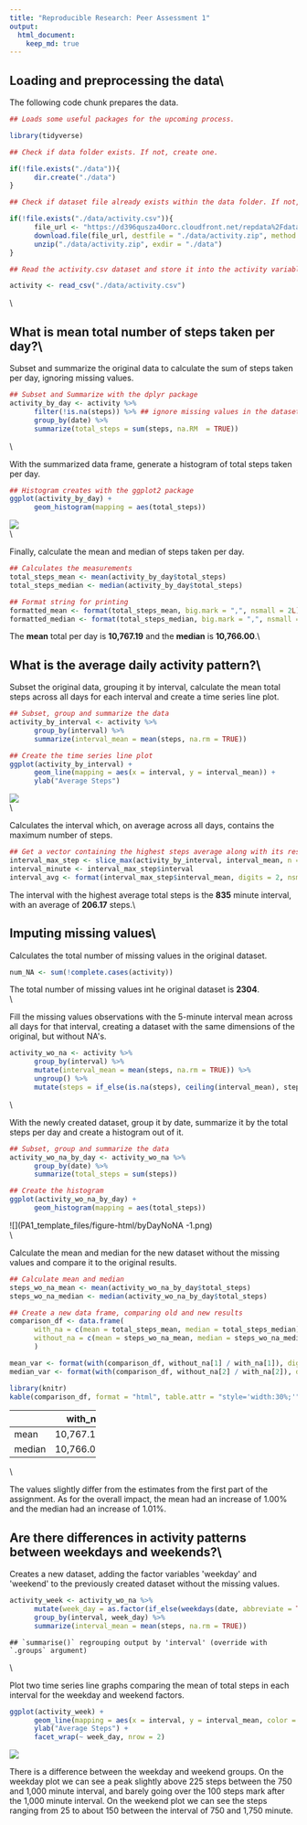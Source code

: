 ```yaml
---
title: "Reproducible Research: Peer Assessment 1"
output: 
  html_document:
    keep_md: true
---
```



## Loading and preprocessing the data\

The following code chunk prepares the data.

```r
## Loads some useful packages for the upcoming process.

library(tidyverse)

## Check if data folder exists. If not, create one.

if(!file.exists("./data")){
      dir.create("./data")
}

## Check if dataset file already exists within the data folder. If not, download and unzip it.

if(!file.exists("./data/activity.csv")){
      file_url <- "https://d396qusza40orc.cloudfront.net/repdata%2Fdata%2Factivity.zip"
      download.file(file_url, destfile = "./data/activity.zip", method = "curl")
      unzip("./data/activity.zip", exdir = "./data")
}

## Read the activity.csv dataset and store it into the activity variable

activity <- read_csv("./data/activity.csv")
```
\

## What is mean total number of steps taken per day?\

Subset and summarize the original data to calculate the sum of steps taken per day, ignoring missing values.

```r
## Subset and Summarize with the dplyr package
activity_by_day <- activity %>%
      filter(!is.na(steps)) %>% ## ignore missing values in the dataset
      group_by(date) %>%
      summarize(total_steps = sum(steps, na.RM  = TRUE))
```
\

With the summarized data frame, generate a histogram of total steps taken per day.

```r
## Histogram creates with the ggplot2 package
ggplot(activity_by_day) +
      geom_histogram(mapping = aes(total_steps))
```

![](PA1_template_files/figure-html/byDayHist-1.png)<!-- -->
\
\

Finally, calculate the mean and median of steps taken per day.

```r
## Calculates the measurements
total_steps_mean <- mean(activity_by_day$total_steps)
total_steps_median <- median(activity_by_day$total_steps)

## Format string for printing
formatted_mean <- format(total_steps_mean, big.mark = ",", nsmall = 2L)
formatted_median <- format(total_steps_median, big.mark = ",", nsmall = 2L)
```

The **mean** total per day is **10,767.19** and the **median** is **10,766.00**.\

## What is the average daily activity pattern?\

Subset the original data, grouping it by interval, calculate the mean total steps across all days for each interval and create a time series line plot.

```r
## Subset, group and summarize the data
activity_by_interval <- activity %>%
      group_by(interval) %>%
      summarize(interval_mean = mean(steps, na.rm = TRUE))

## Create the time series line plot
ggplot(activity_by_interval) + 
      geom_line(mapping = aes(x = interval, y = interval_mean)) +
      ylab("Average Steps")
```

![](PA1_template_files/figure-html/byInterval-1.png)<!-- -->
\
\

Calculates the interval which, on average across all days, contains the maximum number of steps.

```r
## Get a vector containing the highest steps average along with its respective interval
interval_max_step <- slice_max(activity_by_interval, interval_mean, n = 1)
interval_minute <- interval_max_step$interval
interval_avg <- format(interval_max_step$interval_mean, digits = 2, nsmall = 2L)
```

The interval with the highest average total steps is the **835** minute interval, with an average of **206.17** steps.\

## Imputing missing values\

Calculates the total number of missing values in the original dataset.

```r
num_NA <- sum(!complete.cases(activity))
```
The total number of missing values int he original dataset is **2304**.
\
\

Fill the missing values observations with the 5-minute interval mean across all days for that interval, creating a dataset with the same dimensions of the original, but without NA's.

```r
activity_wo_na <- activity %>%
      group_by(interval) %>%
      mutate(interval_mean = mean(steps, na.rm = TRUE)) %>%
      ungroup() %>%
      mutate(steps = if_else(is.na(steps), ceiling(interval_mean), steps))
```
\

With the newly created dataset, group it by date, summarize it by the total steps per day and create a histogram out of it.

```r
## Subset, group and summarize the data
activity_wo_na_by_day <- activity_wo_na %>%
      group_by(date) %>%
      summarize(total_steps = sum(steps))

## Create the histogram
ggplot(activity_wo_na_by_day) +
      geom_histogram(mapping = aes(total_steps))
```

![](PA1_template_files/figure-html/byDayNoNA -1.png)<!-- -->
\
\

Calculate the mean and median for the new dataset without the missing values and compare it to the original results.

```r
## Calculate mean and median
steps_wo_na_mean <- mean(activity_wo_na_by_day$total_steps)
steps_wo_na_median <- median(activity_wo_na_by_day$total_steps)

## Create a new data frame, comparing old and new results
comparison_df <- data.frame(
      with_na = c(mean = total_steps_mean, median = total_steps_median),
      without_na = c(mean = steps_wo_na_mean, median = steps_wo_na_median)
      )

mean_var <- format(with(comparison_df, without_na[1] / with_na[1]), digits = 2, nsmall = 2L)
median_var <- format(with(comparison_df, without_na[2] / with_na[2]), digits = 2, nsmall = 2L)

library(knitr)
kable(comparison_df, format = "html", table.attr = "style='width:30%;'", format.args = list(big.mark = ","))
```

<table style='width:30%;'>
 <thead>
  <tr>
   <th style="text-align:left;">   </th>
   <th style="text-align:right;"> with_na </th>
   <th style="text-align:right;"> without_na </th>
  </tr>
 </thead>
<tbody>
  <tr>
   <td style="text-align:left;"> mean </td>
   <td style="text-align:right;"> 10,767.19 </td>
   <td style="text-align:right;"> 10,784.92 </td>
  </tr>
  <tr>
   <td style="text-align:left;"> median </td>
   <td style="text-align:right;"> 10,766.00 </td>
   <td style="text-align:right;"> 10,909.00 </td>
  </tr>
</tbody>
</table>
\

The values slightly differ from the estimates from the first part of the assignment. As for the overall impact, the mean had an increase of 1.00% and the median had an increase of 1.01%.

## Are there differences in activity patterns between weekdays and weekends?\

Creates a new dataset, adding the factor variables 'weekday' and 'weekend' to the previously created dataset without the missing values.

```r
activity_week <- activity_wo_na %>%
      mutate(week_day = as.factor(if_else(weekdays(date, abbreviate = TRUE) %in% c("sáb", "dom"), "weekend", "weekday"))) %>%
      group_by(interval, week_day) %>%
      summarize(interval_mean = mean(steps, na.rm = TRUE))
```

```
## `summarise()` regrouping output by 'interval' (override with `.groups` argument)
```
\

Plot two time series line graphs comparing the mean of total steps in each interval for the weekday and weekend factors.

```r
ggplot(activity_week) + 
      geom_line(mapping = aes(x = interval, y = interval_mean, color = week_day)) + 
      ylab("Average Steps") +
      facet_wrap(~ week_day, nrow = 2)
```

![](PA1_template_files/figure-html/weekdayPlot-1.png)<!-- -->

There is a difference between the weekday and weekend groups. On the weekday plot we can see a peak slightly above 225 steps between the 750 and 1,000 minute interval, and barely going over the 100 steps mark after the 1,000 minute interval. On the weekend plot we can see the steps ranging from 25 to about 150 between the interval of 750 and 1,750 minute.
